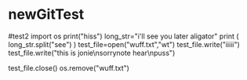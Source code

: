# newGitTest
#test2
import os
print("hiss")
long_str="i'll see you later aligator"
print ( long_str.split("see") )
test_file=open("wuff.txt","wt")
test_file.write("iiiii")
test_file.write("this is jonie\nsorrynote hear\npuss")

test_file.close()
os.remove("wuff.txt")